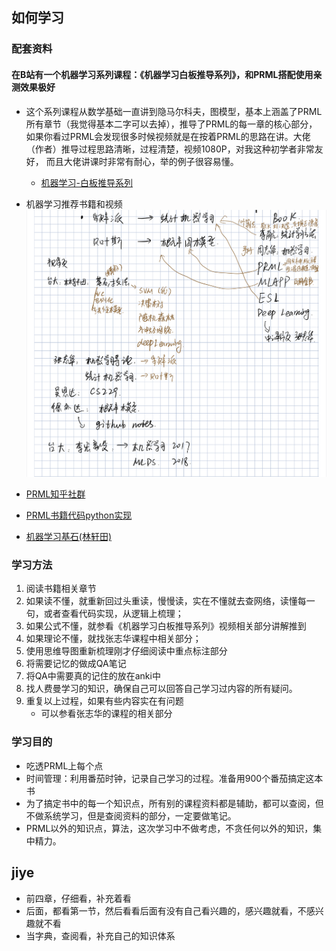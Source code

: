
## 如何学习

### 配套资料

#### 在B站有一个机器学习系列课程：《机器学习白板推导系列》，和PRML搭配使用亲测效果极好

* 这个系列课程从数学基础一直讲到隐马尔科夫，图模型，基本上涵盖了PRML所有章节（我觉得基本二字可以去掉），推导了PRML的每一章的核心部分，
  如果你看过PRML会发现很多时候视频就是在按着PRML的思路在讲。大佬（作者）推导过程思路清晰，过程清楚，视频1080P，对我这种初学者非常友好，
  而且大佬讲课时非常有耐心，举的例子很容易懂。
  * [机器学习-白板推导系列](https://github.com/shuhuai007/Machine-Learning-Session)
* 机器学习推荐书籍和视频
    ![推荐书籍](readme/机器学习-推荐书籍.jpg)
* [PRML知乎社群](https://www.zhihu.com/topic/19674470/top-answers)
* [PRML书籍代码python实现](https://github.com/ctgk/PRML)



* [机器学习基石(林轩田)](https://www.bilibili.com/video/av30874988/)



### 学习方法

1. 阅读书籍相关章节
2. 如果读不懂，就重新回过头重读，慢慢读，实在不懂就去查网络，读懂每一句，或者查看代码实现，从逻辑上梳理；
3. 如果公式不懂，就参看《机器学习白板推导系列》视频相关部分讲解推到
4. 如果理论不懂，就找张志华课程中相关部分；
5. 使用思维导图重新梳理刚才仔细阅读中重点标注部分
6. 将需要记忆的做成QA笔记
7. 将QA中需要真的记住的放在anki中
8. 找人费曼学习的知识，确保自己可以回答自己学习过内容的所有疑问。
9. 重复以上过程，如果有些内容实在有问题
   * 可以参看张志华的课程的相关部分



### 学习目的

* 吃透PRML上每个点
* 时间管理：利用番茄时钟，记录自己学习的过程。准备用900个番茄搞定这本书
* 为了搞定书中的每一个知识点，所有别的课程资料都是辅助，都可以查阅，但不做系统学习，但是查阅资料的部分，一定要做笔记。
* PRML以外的知识点，算法，这次学习中不做考虑，不贪任何以外的知识，集中精力。



## jiye

* 前四章，仔细看，补充着看
* 后面，都看第一节，然后看看后面有没有自己看兴趣的，感兴趣就看，不感兴趣就不看
* 当字典，查阅看，补充自己的知识体系